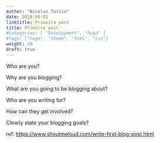 ```yaml
---
author: "Nicolas Tarzia"
date: 2018-09-01
linktitle: Primeiro post 
title: Primeiro post 
#categories: [ "Development", "hugo" ]
#tags: ["hugo", "theme", "html", "css"]
weight: 10
draft: true
---
```


Who are you?

Why are you blogging?

What are you going to be blogging about?

Who are you writing for?

How can they get involved?

Clearly state your blogging goals?


ref: https://www.shoutmeloud.com/write-first-blog-post.html
